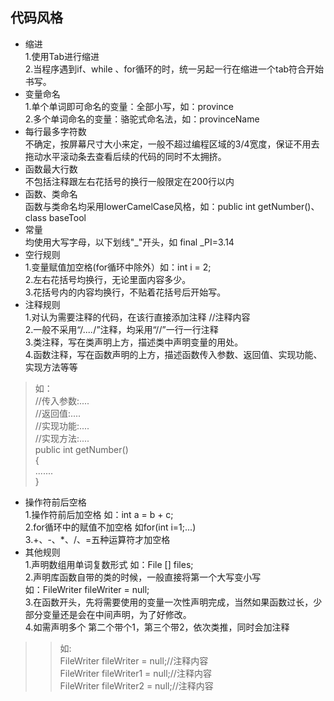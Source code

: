 ﻿## 代码风格

- 缩进<br/>
1.使用Tab进行缩进<br/>
2.当程序遇到if、while 、for循环的时，统一另起一行在缩进一个tab符合开始书写。<br/>
- 变量命名<br/>
1.单个单词即可命名的变量：全部小写，如：province<br/>
2.多个单词命名的变量：骆驼式命名法，如：provinceName<br/>
- 每行最多字符数<br/>
不确定，按屏幕尺寸大小来定，一般不超过编程区域的3/4宽度，保证不用去拖动水平滚动条去查看后续的代码的同时不太拥挤。<br/>
- 函数最大行数<br/>
不包括注释跟左右花括号的换行一般限定在200行以内<br/>
- 函数、类命名<br/>
函数与类命名均采用lowerCamelCase风格，如：public int getNumber()、class baseTool<br/>
- 常量<br/>
均使用大写字母，以下划线"_"开头，如 final _PI=3.14 <br/>
- 空行规则<br/>
1.变量赋值加空格(for循环中除外）如：int i = 2;<br/>
2.左右花括号均换行，无论里面内容多少。<br/>
3.花括号内的内容均换行，不贴着花括号后开始写。<br/>
- 注释规则<br/>
1.对认为需要注释的代码，在该行直接添加注释 //注释内容<br/>
2.一般不采用“/*....*/”注释，均采用“//”一行一行注释<br/>
3.类注释，写在类声明上方，描述类中声明变量的用处。<br/>
4.函数注释，写在函数声明的上方，描述函数传入参数、返回值、实现功能、实现方法等等<br/>
> 如：<br/>
> //传入参数:....<br/>
> //返回值:....<br/>
> //实现功能:....<br/>
> //实现方法:....<br/>
> public int getNumber()<br/>
> {<br/>
> 	.......<br/>
> }<br/>
- 操作符前后空格<br/>
1.操作符前后加空格 如：int a = b + c;<br/>
2.for循环中的赋值不加空格 如for(int i=1;...)<br/>
3.+、-、*、/、=五种运算符才加空格<br/>
- 其他规则<br/>
1.声明数组用单词复数形式 如：File [] files;<br/>
2.声明库函数自带的类的时候，一般直接将第一个大写变小写    <br/>
如：FileWriter fileWriter = null;<br/>
3.在函数开头，先将需要使用的变量一次性声明完成，当然如果函数过长，少部分变量还是会在中间声明，为了好修改。<br/>
4.如需声明多个 第二个带个1，第三个带2，依次类推，同时会加注释<br/>
>>如:	<br/>
>>  FileWriter fileWriter = null;//注释内容<br/>
>>	FileWriter fileWriter1 = null;//注释内容<br/>
>>	FileWriter fileWriter2 = null;//注释内容<br/>